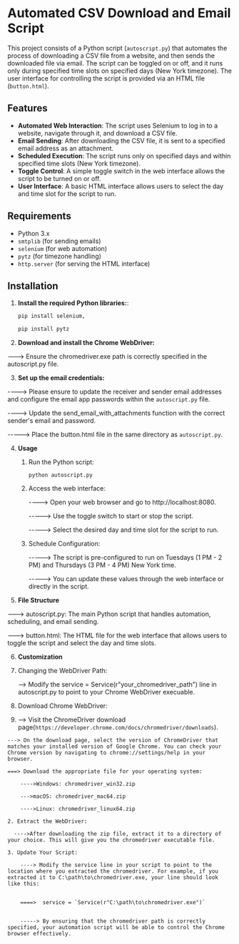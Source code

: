# Automated CSV Download and Email Script

This project consists of a Python script (`autoscript.py`) that automates the process of downloading a CSV file from a website, and then sends the downloaded file via email. The script can be toggled on or off, and it runs only during specified time slots on specified days (New York timezone). The user interface for controlling the script is provided via an HTML file (`button.html`).

## Features

- **Automated Web Interaction**: The script uses Selenium to log in to a website, navigate through it, and download a CSV file.
- **Email Sending**: After downloading the CSV file, it is sent to a specified email address as an attachment.
- **Scheduled Execution**: The script runs only on specified days and within specified time slots (New York timezone).
- **Toggle Control**: A simple toggle switch in the web interface allows the script to be turned on or off.
- **User Interface**: A basic HTML interface allows users to select the day and time slot for the script to run.

## Requirements

- Python 3.x
- `smtplib` (for sending emails)
- `selenium` (for web automation)
- `pytz` (for timezone handling)
- `http.server` (for serving the HTML interface)

## Installation

1. **Install the required Python libraries:**:
   ```bash
   pip install selenium,

   pip install pytz

2. **Download and install the Chrome WebDriver:**

---> Ensure the chromedriver.exe path is correctly specified in the autoscript.py file.

3. **Set up the email credentials:**

  ----> Please ensure to update the receiver and sender email addresses and configure the email app passwords within the `autoscript.py` file.

  ----> Update the send_email_with_attachments function with the correct sender's email and password.


  -----> Place the button.html file in the same directory as `autoscript.py`.


4. **Usage**

   1. Run the Python script:
         
         `python autoscript.py`


    2. Access the web interface:
       
        ----> Open your web browser and go to http://localhost:8080.

        -----> Use the toggle switch to start or stop the script.

        -----> Select the desired day and time slot for the script to run.
    
    3. Schedule Configuration:
        
        -----> The script is pre-configured to run on Tuesdays (1 PM - 2 PM) and Thursdays (3 PM - 4 PM) New York time. 

        -----> You can update these values through the web interface or directly in the script.


5. **File Structure**
      
  ---> autoscript.py: The main Python script that handles automation, scheduling, and email sending.

  ---> button.html: The HTML file for the web interface that allows users to toggle the script and select the day and   time slots.



6. **Customization**
       
 1. Changing the WebDriver Path:
      
    --> Modify the service = Service(r"your_chromedriver_path") line in autoscript.py to point to your Chrome WebDriver execuable.

 2. Download Chrome WebDriver:

   1. -->  Visit the ChromeDriver download page(`https://developer.chrome.com/docs/chromedriver/downloads`).

    ---> On the download page, select the version of ChromeDriver that matches your installed version of Google Chrome. You can check your Chrome version by navigating to chrome://settings/help in your browser.

    ===> Download the appropriate file for your operating system:

        ---->Windows: chromedriver_win32.zip

        --->macOS: chromedriver_mac64.zip

        ---->Linux: chromedriver_linux64.zip

    2. Extract the WebDriver:
       
      ---->After downloading the zip file, extract it to a directory of your choice. This will give you the chromedriver executable file.

    3. Update Your Script:
       
        ----> Modify the service line in your script to point to the location where you extracted the chromedriver. For example, if you extracted it to C:\path\to\chromedriver.exe, your line should look like this:


        ====>  service = `Service(r"C:\path\to\chromedriver.exe")`


        -----> By ensuring that the chromedriver path is correctly specified, your automation script will be able to control the Chrome browser effectively.


